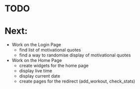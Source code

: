 # TODO
# Next: 
- Work on the Login Page
    - find list of motivational quotes
    - find a way to randomise display of motivational quotes
- Work on the Home Page
    - create widgets for the home page
    - display live time
    - display current date
    - create pages for the redirect (add_workout, check_stats)

